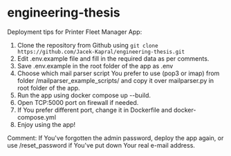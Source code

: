 # engineering-thesis

Deployment tips for Printer Fleet Manager App:

1. Clone the repository from Github using `git clone https://github.com/Jacek-Kapral/engineering-thesis.git`
2. Edit .env.example file and fill in the required data as per comments.
3. Save .env.example in the root folder of the app as .env
4. Choose which mail parser script You prefer to use (pop3 or imap) from folder /mailparser_example_scripts/ and copy it over mailparser.py in root folder of the app.
5. Run the app using docker compose up --build.
6. Open TCP:5000 port on firewall if needed.
7. If You prefer different port, change it in Dockerfile and docker-compose.yml
8. Enjoy using the app!


Comment:
If You've forgotten the admin password, deploy the app again,
or use /reset_password if You've put down Your real e-mail address.
